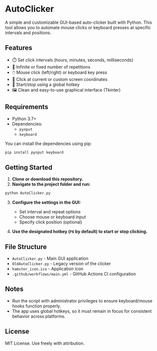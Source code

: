 # AutoClicker

A simple and customizable GUI-based auto-clicker built with Python. This tool allows you to automate mouse clicks or keyboard presses at specific intervals and positions.

## Features

- ⏱️ Set click intervals (hours, minutes, seconds, milliseconds)
- 🔁 Infinite or fixed number of repetitions
- 🖱️ Mouse click (left/right) or keyboard key press
- 🎯 Click at current or custom screen coordinates
- 🧠 Start/stop using a global hotkey
- 🖼️ Clean and easy-to-use graphical interface (Tkinter)

## Requirements

- Python 3.7+
- Dependencies:
  - `pynput`
  - `keyboard`

You can install the dependencies using pip:

```bash
pip install pynput keyboard
```

## Getting Started

1. **Clone or download this repository.**
2. **Navigate to the project folder and run:**

```bash
python AutoClicker.py
```

3. **Configure the settings in the GUI:**
   - Set interval and repeat options
   - Choose mouse or keyboard input
   - Specify click position (optional)

4. **Use the designated hotkey (`F6` by default) to start or stop clicking.**

## File Structure

- `AutoClicker.py` - Main GUI application
- `OldAutoClicker.py` - Legacy version of the clicker
- `hamster_icon.ico` - Application icon
- `.github/workflows/main.yml` - GitHub Actions CI configuration

## Notes

- Run the script with administrator privileges to ensure keyboard/mouse hooks function properly.
- The app uses global hotkeys, so it must remain in focus for consistent behavior across platforms.

## License

MIT License. Use freely with attribution.
